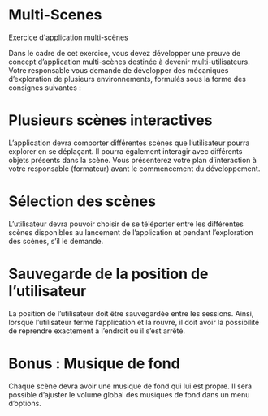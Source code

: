 # Multi-Scenes
Exercice d'application multi-scènes

Dans le cadre de cet exercice, vous devez développer une preuve de concept d’application multi-scènes destinée à devenir multi-utilisateurs. Votre responsable vous demande de développer des mécaniques d’exploration de plusieurs environnements, formulés sous la forme des consignes suivantes :

# Plusieurs scènes interactives

L’application devra comporter différentes scènes que l’utilisateur pourra explorer en se déplaçant. Il pourra également interagir avec différents objets présents dans la scène. Vous présenterez votre plan d’interaction à votre responsable (formateur) avant le commencement du développement.

# Sélection des scènes

L’utilisateur devra pouvoir choisir de se téléporter entre les différentes scènes disponibles au lancement de l’application et pendant l’exploration des scènes, s’il le demande.

# Sauvegarde de la position de l’utilisateur

La position de l’utilisateur doit être sauvegardée entre les sessions. Ainsi, lorsque l’utilisateur ferme l’application et la rouvre, il doit avoir la possibilité de reprendre exactement à l’endroit où il s’est arrêté.

# Bonus : Musique de fond

Chaque scène devra avoir une musique de fond qui lui est propre. Il sera possible d’ajuster le volume global des musiques de fond dans un menu d’options.
